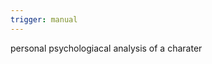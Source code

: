 ```yaml
---
trigger: manual
---
```


<objective>
personal psychologiacal analysis of a charater
</objective>

<output>

</output>